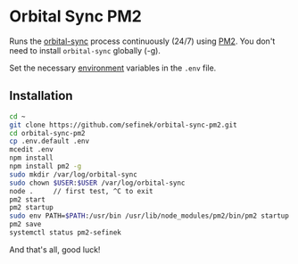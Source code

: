 # Orbital Sync PM2
Runs the [orbital-sync](https://github.com/mattwebbio/orbital-sync) process continuously (24/7) using [PM2](https://www.npmjs.com/package/pm2). You don't need to install `orbital-sync` globally (-g).

Set the necessary [environment](https://orbitalsync.com/CONFIG.html) variables in the `.env` file.

## Installation
```bash
cd ~
git clone https://github.com/sefinek/orbital-sync-pm2.git
cd orbital-sync-pm2
cp .env.default .env
mcedit .env
npm install
npm install pm2 -g
sudo mkdir /var/log/orbital-sync
sudo chown $USER:$USER /var/log/orbital-sync
node .     // first test, ^C to exit
pm2 start
pm2 startup
sudo env PATH=$PATH:/usr/bin /usr/lib/node_modules/pm2/bin/pm2 startup systemd -u $USER --hp $HOME
pm2 save
systemctl status pm2-sefinek
```

And that's all, good luck!